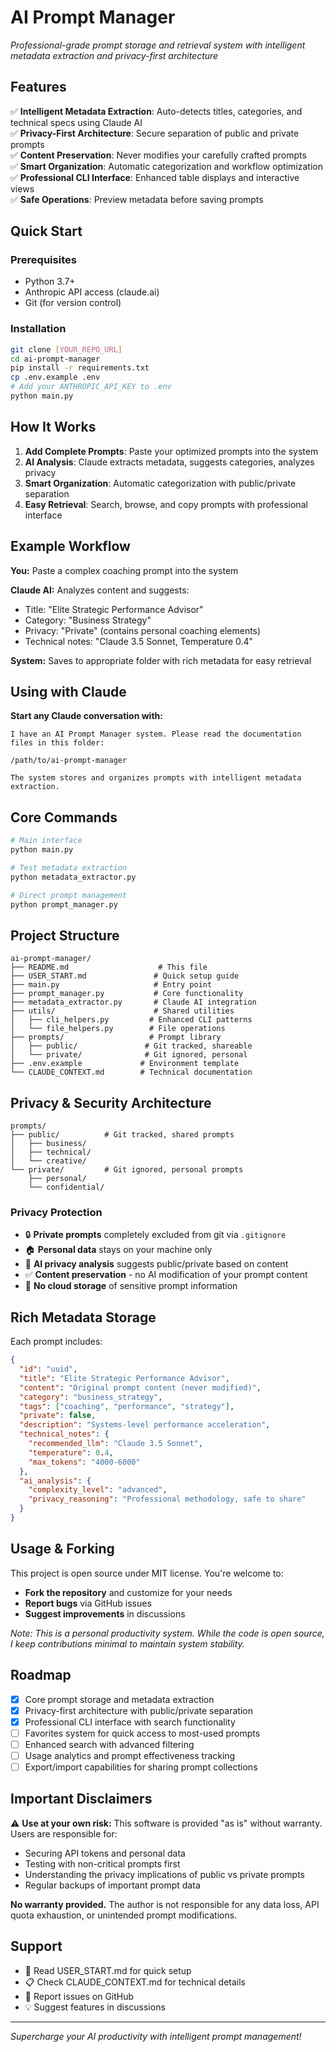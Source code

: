 # AI Prompt Manager

*Professional-grade prompt storage and retrieval system with intelligent metadata extraction and privacy-first architecture*

## Features

✅ **Intelligent Metadata Extraction**: Auto-detects titles, categories, and technical specs using Claude AI  
✅ **Privacy-First Architecture**: Secure separation of public and private prompts  
✅ **Content Preservation**: Never modifies your carefully crafted prompts  
✅ **Smart Organization**: Automatic categorization and workflow optimization  
✅ **Professional CLI Interface**: Enhanced table displays and interactive views  
✅ **Safe Operations**: Preview metadata before saving prompts  

## Quick Start

### Prerequisites
- Python 3.7+
- Anthropic API access (claude.ai)
- Git (for version control)

### Installation
```bash
git clone [YOUR_REPO_URL]
cd ai-prompt-manager
pip install -r requirements.txt
cp .env.example .env
# Add your ANTHROPIC_API_KEY to .env
python main.py
```

## How It Works

1. **Add Complete Prompts**: Paste your optimized prompts into the system
2. **AI Analysis**: Claude extracts metadata, suggests categories, analyzes privacy
3. **Smart Organization**: Automatic categorization with public/private separation
4. **Easy Retrieval**: Search, browse, and copy prompts with professional interface

## Example Workflow

**You:** Paste a complex coaching prompt into the system

**Claude AI:** Analyzes content and suggests:
- Title: "Elite Strategic Performance Advisor"
- Category: "Business Strategy" 
- Privacy: "Private" (contains personal coaching elements)
- Technical notes: "Claude 3.5 Sonnet, Temperature 0.4"

**System:** Saves to appropriate folder with rich metadata for easy retrieval

## Using with Claude

**Start any Claude conversation with:**
```
I have an AI Prompt Manager system. Please read the documentation files in this folder:

/path/to/ai-prompt-manager

The system stores and organizes prompts with intelligent metadata extraction.
```

## Core Commands

```bash
# Main interface
python main.py

# Test metadata extraction
python metadata_extractor.py

# Direct prompt management
python prompt_manager.py
```

## Project Structure

```
ai-prompt-manager/
├── README.md                    # This file
├── USER_START.md               # Quick setup guide
├── main.py                     # Entry point
├── prompt_manager.py           # Core functionality
├── metadata_extractor.py       # Claude AI integration
├── utils/                      # Shared utilities
│   ├── cli_helpers.py         # Enhanced CLI patterns
│   └── file_helpers.py        # File operations
├── prompts/                   # Prompt library
│   ├── public/               # Git tracked, shareable
│   └── private/              # Git ignored, personal
├── .env.example             # Environment template
└── CLAUDE_CONTEXT.md        # Technical documentation
```

## Privacy & Security Architecture

```
prompts/
├── public/          # Git tracked, shared prompts
│   ├── business/
│   ├── technical/
│   └── creative/
└── private/         # Git ignored, personal prompts
    ├── personal/
    └── confidential/
```

### Privacy Protection
- 🔒 **Private prompts** completely excluded from git via `.gitignore`
- 🏠 **Personal data** stays on your machine only
- 🤖 **AI privacy analysis** suggests public/private based on content
- ✅ **Content preservation** - no AI modification of your prompt content
- 🚫 **No cloud storage** of sensitive prompt information

## Rich Metadata Storage

Each prompt includes:
```json
{
  "id": "uuid",
  "title": "Elite Strategic Performance Advisor",
  "content": "Original prompt content (never modified)",
  "category": "business_strategy",
  "tags": ["coaching", "performance", "strategy"],
  "private": false,
  "description": "Systems-level performance acceleration",
  "technical_notes": {
    "recommended_llm": "Claude 3.5 Sonnet",
    "temperature": 0.4,
    "max_tokens": "4000-6000"
  },
  "ai_analysis": {
    "complexity_level": "advanced",
    "privacy_reasoning": "Professional methodology, safe to share"
  }
}
```

## Usage & Forking

This project is open source under MIT license. You're welcome to:
- **Fork the repository** and customize for your needs
- **Report bugs** via GitHub issues
- **Suggest improvements** in discussions

*Note: This is a personal productivity system. While the code is open source, I keep contributions minimal to maintain system stability.*

## Roadmap

- [x] Core prompt storage and metadata extraction
- [x] Privacy-first architecture with public/private separation
- [x] Professional CLI interface with search functionality
- [ ] Favorites system for quick access to most-used prompts
- [ ] Enhanced search with advanced filtering
- [ ] Usage analytics and prompt effectiveness tracking
- [ ] Export/import capabilities for sharing prompt collections

## Important Disclaimers

⚠️  **Use at your own risk:** This software is provided "as is" without warranty. Users are responsible for:
- Securing API tokens and personal data
- Testing with non-critical prompts first
- Understanding the privacy implications of public vs private prompts
- Regular backups of important prompt data

**No warranty provided.** The author is not responsible for any data loss, API quota exhaustion, or unintended prompt modifications.

## Support

- 📖 Read USER_START.md for quick setup
- 📋 Check CLAUDE_CONTEXT.md for technical details
- 🐛 Report issues on GitHub
- 💡 Suggest features in discussions

---

*Supercharge your AI productivity with intelligent prompt management!*
